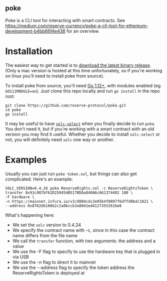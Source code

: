 poke
---

Poke is a CLI tool for interacting with smart contracts. See https://medium.com/reserve-currency/poke-a-cli-tool-for-ethereum-development-b4bb66f4e438 for an overview. 

# Installation

The easiest way to get started is to [download the latest binary release](https://dl.equinox.io/reserve-protocol/poke/stable). (Only a mac version is hosted at this time unfortunately, so if you're working on linux you'll need to install poke from source). 

To install poke from source, you'll need [Go 1.12+](https://golang.org/dl/), with modules enabled (eg `GO111MODULE=on`). Just clone this repo locally and run `go install` in the repo root:

    git clone https://github.com/reserve-protocol/poke.git
    cd poke
    go install

It may be useful to have [`solc-select`](https://github.com/crytic/solc-select) when you finally decide to run `poke`. You don't need it, but if you're working with a smart contract with an old version you may find it useful. Whether you decide to install `solc-select` or not, you will definitely need `solc` one way or another. 

# Examples

Usually you can just run `poke token.sol`, but things can also get complicated. Here's an example:

    SOLC_VERSION=0.4.24 poke ReserveRights.sol -c ReserveRightsToken \
    transfer 0x91c987bf62D25945dB517BDAa840A6c661374402 100 \
    -F hardware \
    -n https://mainnet.infura.io/v3/d884cdc2e05b4f0897f6dffd0bdc1821 \
    --address 0x8762db106b2c2a0bccb3a80d1ed41273552616e8

What's happening here:
- We set the `solc` version to 0.4.24
- We specify the contract name with -c, since in this case the contract name differs from the file name
- We call the `transfer` function, with two arguments: the address and a value
- We use the -F flag to specify to use the hardware key that is plugged in via USB
- We use the -n flag to direct it to mainnet
- We use the --address flag to specify the token address the ReserveRightsToken is deployed at

